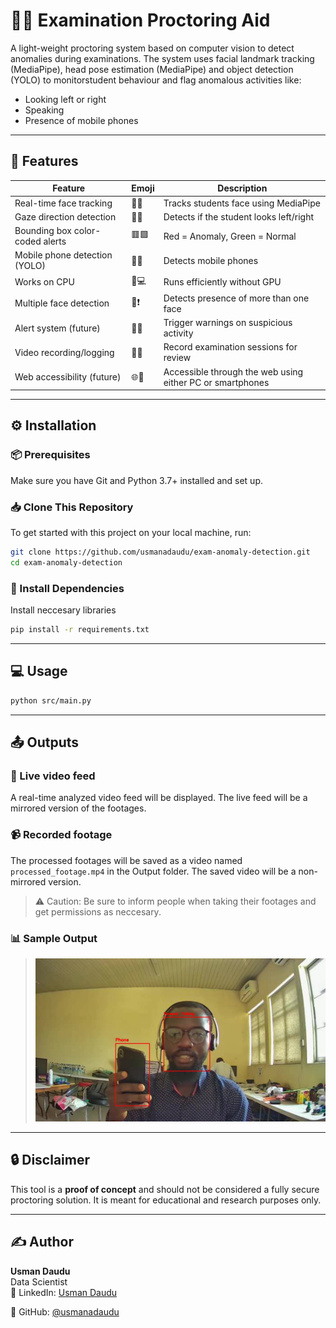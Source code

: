 # 🕵️‍♂️ Examination Proctoring Aid

A light-weight proctoring system based on computer vision to detect anomalies during examinations. The system uses facial landmark tracking (MediaPipe), head pose estimation (MediaPipe) and object detection (YOLO) to monitorstudent behaviour and flag anomalous activities like:

- Looking left or right
- Speaking
- Presence of mobile phones

---

## 🚀 Features

| Feature                            | Emoji | Description                                     |
| ---------------------------------- | ----- | ----------------------------------------------- |
| Real-time face tracking            | 👤📍  | Tracks students face using MediaPipe           | 
| Gaze direction detection           | 👀🧭  | Detects if the student looks left/right        |
| Bounding box color-coded alerts    | 🟥🟩  | Red = Anomaly, Green = Normal                        |
| Mobile phone detection (YOLO)      | 📱🎯  | Detects mobile phones                          |
| Works on CPU                       | 🧠💻  | Runs efficiently without GPU                   |
| Multiple face detection            | 👥❗   | Detects presence of more than one face        |
| Alert system (future)              | 🚨🔔  | Trigger warnings on suspicious activity        |
| Video recording/logging            | 🎥📝  | Record examination sessions for review         |
| Web accessibility (future)         | 🌐🔗  |   Accessible through the web using either PC or smartphones          |

---

## ⚙️ Installation

### 📦 Prerequisites

Make sure you have Git and Python 3.7+ installed and set up.

### 📥 Clone This Repository

To get started with this project on your local machine, run:

```bash
git clone https://github.com/usmanadaudu/exam-anomaly-detection.git
cd exam-anomaly-detection
```

### 🔧 Install Dependencies

Install neccesary libraries

```bash
pip install -r requirements.txt
```
---

## 💻 Usage

```bash
python src/main.py
```

---

## 📤 Outputs

### 🎥 Live video feed
A real-time analyzed video feed will be displayed. The live feed will be a mirrored version of the footages.

### 📹 Recorded footage
The processed footages will be saved as a video named `processed_footage.mp4` in the Output folder. The saved video will be a non-mirrored version.

> ⚠️ Caution: Be sure to inform people when taking their footages and get permissions as neccesary.

### 📊 Sample Output

> ![Sample Output](Images/sample_output.jpg)

---

## 🔒 Disclaimer

This tool is a **proof of concept** and should not be considered a fully secure proctoring solution. It is meant for educational and research purposes only.

---

## ✍️ Author

**Usman Daudu**  
Data Scientist  
📧 LinkedIn: [Usman Daudu](https://www.linkedin.com/in/usmanadaudu/)

🔗 GitHub: [@usmanadaudu](https://github.com/usmanadaudu)

